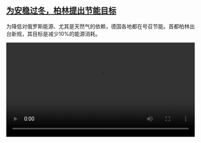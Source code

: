 <!--1660819624000-->
[为安稳过冬，柏林提出节能目标](https://www.dw.com/zh/%E4%B8%BA%E5%AE%89%E7%A8%B3%E8%BF%87%E5%86%AC%EF%BC%8C%E6%9F%8F%E6%9E%97%E6%8F%90%E5%87%BA%E8%8A%82%E8%83%BD%E7%9B%AE%E6%A0%87/a-62849755)
------

<p>为降低对俄罗斯能源、尤其是天然气的依赖，德国各地都在号召节能。首都柏林出台新规，其目标是减少10%的能源消耗。</small></p><video src="https://tvdownloaddw-a.akamaihd.net/dwtv_video/flv/vdt_zh/2022/bchi220818_001_berlin_01r_AVC_1280x720.mp4" controls style="width:100%"></video>
